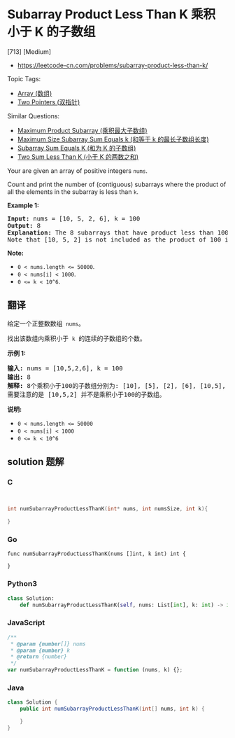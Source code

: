 # Subarray Product Less Than K 乘积小于 K 的子数组

[713] [Medium]

- https://leetcode-cn.com/problems/subarray-product-less-than-k/

Topic Tags:

- [Array (数组)](https://leetcode-cn.com/tag/array/)
- [Two Pointers (双指针)](https://leetcode-cn.com/tag/two-pointers/)

Similar Questions:

- [Maximum Product Subarray (乘积最大子数组)](https://leetcode-cn.com/problems/maximum-product-subarray/)
- [Maximum Size Subarray Sum Equals k (和等于 k 的最长子数组长度)](https://leetcode-cn.com/problems/maximum-size-subarray-sum-equals-k/)
- [Subarray Sum Equals K (和为 K 的子数组)](https://leetcode-cn.com/problems/subarray-sum-equals-k/)
- [Two Sum Less Than K (小于 K 的两数之和)](https://leetcode-cn.com/problems/two-sum-less-than-k/)

Your are given an array of positive integers `nums`.

Count and print the number of (contiguous) subarrays where the product of all the elements in the subarray is less than `k`.

**Example 1:**

<pre><b>Input:</b> nums = [10, 5, 2, 6], k = 100
<b>Output:</b> 8
<b>Explanation:</b> The 8 subarrays that have product less than 100 are: [10], [5], [2], [6], [10, 5], [5, 2], [2, 6], [5, 2, 6].
Note that [10, 5, 2] is not included as the product of 100 is not strictly less than k.
</pre>

**Note:**

- `0 < nums.length <= 50000`.
- `0 < nums[i] < 1000`.
- `0 <= k < 10^6`.

## 翻译

给定一个正整数数组  `nums`。

找出该数组内乘积小于  `k`  的连续的子数组的个数。

**示例 1:**

<pre><strong>输入:</strong> nums = [10,5,2,6], k = 100
<strong>输出:</strong> 8
<strong>解释:</strong> 8个乘积小于100的子数组分别为: [10], [5], [2], [6], [10,5], [5,2], [2,6], [5,2,6]。
需要注意的是 [10,5,2] 并不是乘积小于100的子数组。
</pre>

**说明:**

- `0 < nums.length <= 50000`
- `0 < nums[i] < 1000`
- `0 <= k < 10^6`

## solution 题解

### C

```c


int numSubarrayProductLessThanK(int* nums, int numsSize, int k){

}


```

### Go

```golang
func numSubarrayProductLessThanK(nums []int, k int) int {

}
```

### Python3

```python
class Solution:
    def numSubarrayProductLessThanK(self, nums: List[int], k: int) -> int:

```

### JavaScript

```javascript
/**
 * @param {number[]} nums
 * @param {number} k
 * @return {number}
 */
var numSubarrayProductLessThanK = function (nums, k) {};
```

### Java

```java
class Solution {
    public int numSubarrayProductLessThanK(int[] nums, int k) {

    }
}
```
